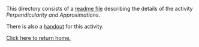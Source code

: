 This directory consists of a [readme file](https://github.com/sfushidahardy/SSEA-Linear-Algebra-Activities/blob/main/Perpendicularity/PerpendicularityAndApproximations/perpendicularity-and-approximations-readme.pdf) describing the details of the activity _Perpendicularity and Approximations_.

There is also a [handout](https://github.com/sfushidahardy/SSEA-Linear-Algebra-Activities/blob/main/Perpendicularity/PerpendicularityAndApproximations/perpendicularity-and-approximations-handout.pdf) for this activity.

[Click here to return home.](https://github.com/sfushidahardy/SSEA-Linear-Algebra-Activities/blob/main/README.md#Perpendicularity)
